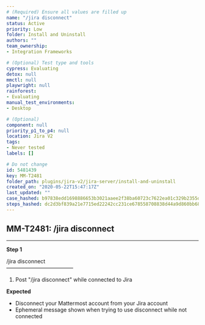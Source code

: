 ```yaml
---
# (Required) Ensure all values are filled up
name: "/jira disconnect"
status: Active
priority: Low
folder: Install and Uninstall
authors: ""
team_ownership: 
- Integration Frameworks

# (Optional) Test type and tools
cypress: Evaluating
detox: null
mmctl: null
playwright: null
rainforest: 
- Evaluating
manual_test_environments: 
- Desktop

# (Optional)
component: null
priority_p1_to_p4: null
location: Jira V2
tags: 
- Never tested
labels: []

# Do not change
id: 5481439
key: MM-T2481
folder_path: plugins/jira-v2/jira-server/install-and-uninstall
created_on: "2020-05-22T15:47:17Z"
last_updated: ""
case_hashed: b97838edd1698886653b3021aaee2f38ba60723c7622ea01c329b2355d7c142a790b2af128dc879aacb97115c142bd93
steps_hashed: dc2d3bf839a21e7715ed22242cc231ce678558708838d44a9d860bb6866ff444b1d0c0e61fca395bbe49d33a736084fb
---
```


## MM-T2481: /jira disconnect

---

**Step 1**

/jira disconnect\
–––––––––––––––––––––––––

1. Post "/jira disconnect" while connected to Jira

**Expected**

- Disconnect your Mattermost account from your Jira account
- Ephemeral message shown when trying to use disconnect while not connected
